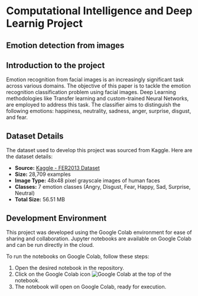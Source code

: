 # Computational Intelligence and Deep Learnig Project
## Emotion detection from images

## Introduction to the project
Emotion recognition from facial images is an increasingly significant task across various domains. The objective of this paper is to tackle the emotion recognition classification problem using facial images. Deep Learning methodologies like Transfer learning and custom-trained Neural Networks, are employed to address this task. The classifier aims to distinguish the following emotions: happiness, neutrality, sadness, anger, surprise, disgust, and fear.

## Dataset Details

The dataset used to develop this project was sourced from Kaggle. Here are the dataset details:

- **Source:** [Kaggle - FER2013 Dataset](https://www.kaggle.com/datasets/msambare/fer2013)
- **Size:** 28,709 examples
- **Image Type:** 48x48 pixel grayscale images of human faces
- **Classes:** 7 emotion classes (Angry, Disgust, Fear, Happy, Sad, Surprise, Neutral)
- **Total Size:** 56.51 MB

## Development Environment

This project was developed using the Google Colab environment for ease of sharing and collaboration. Jupyter notebooks are available on Google Colab and can be run directly in the cloud.

To run the notebooks on Google Colab, follow these steps:

1. Open the desired notebook in the repository.
2. Click on the Google Colab icon ![Google Colab](https://colab.research.google.com/assets/colab-badge.svg) at the top of the notebook.
3. The notebook will open on Google Colab, ready for execution.
